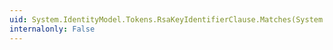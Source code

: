 ```yaml
---
uid: System.IdentityModel.Tokens.RsaKeyIdentifierClause.Matches(System.Security.Cryptography.RSA)
internalonly: False
---
```

